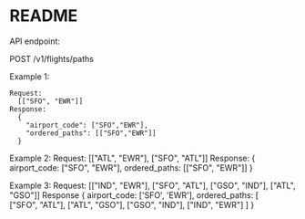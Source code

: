# README

API endpoint:

  POST /v1/flights/paths


Example 1:

    Request:
      [["SFO", "EWR"]]
    Response:
      {
        "airport_code": ["SFO","EWR"],
        "ordered_paths": [["SFO","EWR"]]
      }


Example 2:
    Request:
      [["ATL", "EWR"], ["SFO", "ATL"]]
    Response:
      {
        airport_code: ["SFO", "EWR"],
        ordered_paths: [["SFO", "EWR"]]
      }

Example 3:
    Request:
      [["IND", "EWR"], ["SFO", "ATL"], ["GSO", "IND"], ["ATL", "GSO"]]
    Response
      {
        airport_code: ['SFO', 'EWR'],
        ordered_paths: [  
            ["SFO", "ATL"],
            ["ATL", "GSO"],
            ["GSO", "IND"],
            ["IND", "EWR"]
          ]
      }